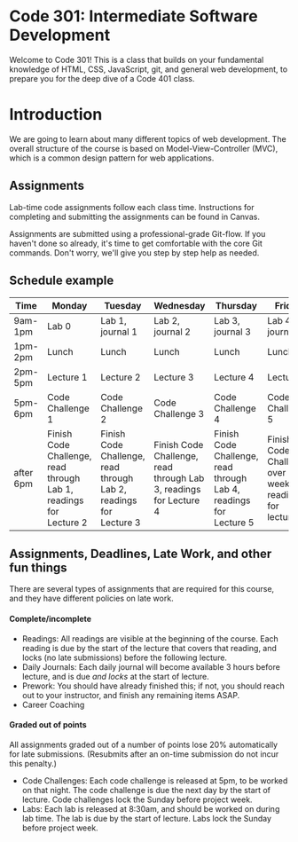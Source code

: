 # Code 301: Intermediate Software Development

Welcome to Code 301! This is a class that builds on your fundamental knowledge of HTML, CSS, JavaScript, git, and general web development, to prepare you for the deep dive of a Code 401 class.

# Introduction

We are going to learn about many different topics of web development. The overall structure of the course is based on Model-View-Controller (MVC), which is a common design pattern for web applications.

## Assignments

Lab-time code assignments follow each class time. Instructions for completing and submitting the assignments can be found in Canvas.

Assignments are submitted using a professional-grade Git-flow. If you haven't done so already, it's time to get comfortable with the core Git commands. Don't worry, we'll give you step by step help as needed.

## Schedule example

|Time   | Monday  | Tuesday |Wednesday|Thursday |Friday|
|-------|---------|---------|---------|---------|--------|
|9am-1pm|Lab 0 | Lab 1, journal 1| Lab 2, journal 2|Lab 3, journal 3|Lab 4, journal 4|
|1pm-2pm|Lunch    | Lunch   | Lunch   |Lunch    |Lunch    |
|2pm-5pm|Lecture 1|Lecture 2|Lecture 3|Lecture 4|Lecture 5|
|5pm-6pm|Code Challenge 1   |Code Challenge 2   |Code Challenge 3   |Code Challenge 4   |Code Challenge 5   |
|after 6pm|Finish Code Challenge, read through Lab 1, readings for Lecture 2|Finish Code Challenge, read through Lab 2, readings for Lecture 3|Finish Code Challenge, read through Lab 3, readings for Lecture 4|Finish Code Challenge, read through Lab 4, readings for Lecture 5|Finish Code Challenge over weekend, readings for lecture 6|

## Assignments, Deadlines, Late Work, and other fun things
There are several types of assignments that are required for this course, and they have different policies on late work.

#### Complete/incomplete
* Readings: All readings are visible at the beginning of the course. Each reading is due by the start of the lecture that covers that reading, and locks (no late submissions) before the following lecture.
* Daily Journals: Each daily journal will become available 3 hours before lecture, and is due *and locks* at the start of lecture.
* Prework: You should have already finished this; if not, you should reach out to your instructor, and finish any remaining items ASAP.
* Career Coaching

#### Graded out of points
All assignments graded out of a number of points lose 20% automatically for late submissions. (Resubmits after an on-time submission do not incur this penalty.)

* Code Challenges: Each code challenge is released at 5pm, to be worked on that night. The code challenge is due the next day by the start of lecture. Code challenges lock the Sunday before project week.
* Labs: Each lab is released at 8:30am, and should be worked on during lab time. The lab is due by the start of lecture. Labs lock the Sunday before project week.
